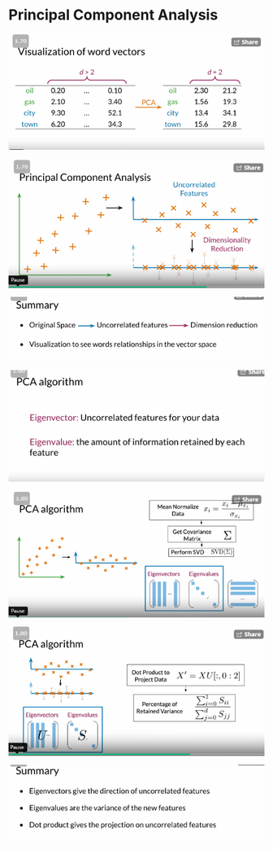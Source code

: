# Principal Component Analysis

![](.gitbook/assets/image%20%287%29.png)

![](.gitbook/assets/image%20%285%29.png)

![](.gitbook/assets/image%20%2816%29.png)

![](.gitbook/assets/image%20%2817%29.png)

![](.gitbook/assets/image%20%283%29.png)

![](.gitbook/assets/image%20%288%29.png)

![](.gitbook/assets/image%20%2813%29.png)

